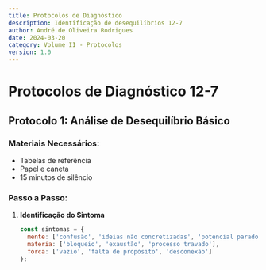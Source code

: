 ```yaml
---
title: Protocolos de Diagnóstico
description: Identificação de desequilíbrios 12-7
author: André de Oliveira Rodrigues
date: 2024-03-20
category: Volume II - Protocolos
version: 1.0
---
```


# Protocolos de Diagnóstico 12-7

## Protocolo 1: Análise de Desequilíbrio Básico

### Materiais Necessários:
- Tabelas de referência
- Papel e caneta
- 15 minutos de silêncio

### Passo a Passo:

1. **Identificação do Sintoma**
   ```javascript
   const sintomas = {
     mente: ['confusão', 'ideias não concretizadas', 'potencial parado'],
     materia: ['bloqueio', 'exaustão', 'processo travado'],
     forca: ['vazio', 'falta de propósito', 'desconexão']
   };